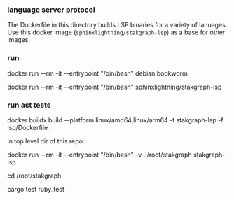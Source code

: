 ### language server protocol

The Dockerfile in this directory builds LSP binaries for a variety of lanuages. Use this docker image (`sphinxlightning/stakgraph-lsp`) as a base for other images.

### run

docker run --rm -it --entrypoint "/bin/bash" debian:bookworm

docker run --rm -it --entrypoint "/bin/bash" sphinxlightning/stakgraph-lsp

### run ast tests

docker buildx build --platform linux/amd64,linux/arm64 -t stakgraph-lsp -f lsp/Dockerfile .

in top level dir of this repo:

docker run --rm -it --entrypoint "/bin/bash" -v .:/root/stakgraph stakgraph-lsp

cd /root/stakgraph

cargo test ruby_test
